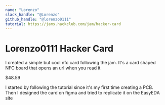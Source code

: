 ```yaml
---
name: "Lorenzo"
slack_handle: "@Lorenzo"
github_handle: "@lorenzo0111"
tutorial: https://jams.hackclub.com/jam/hacker-card
---
```


# Lorenzo0111 Hacker Card

<!-- Describe your board in 2-3 sentences. What are you making? What will it do? -->
I created a simple but cool nfc card following the jam. It's a card shaped NFC board that opens an url when you read it

<!-- How much is it going to cost? -->
$48.59

<!-- Tell us a little bit about your design process. What were some challenges? What helped? ***Totally optional*** -->
I started by following the tutorial since it's my first time creating a PCB. Then I designed the card on figma and tried to replicate it on the EasyEDA site
